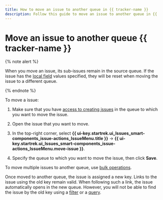 ```yaml
---
title: How to move an issue to another queue in {{ tracker-name }}
description: Follow this guide to move an issue to another queue in {{ tracker-name }}.
---
```


# Move an issue to another queue {{ tracker-name }}

{% note alert %}

When you move an issue, its sub-issues remain in the source queue. If the issue has the [local field](../local-fields.md) values specified, they will be reset when moving the issue to a different queue.

{% endnote %}

To move a issue:

1. Make sure that you have [access to creating issues](../manager/queue-access.md) in the queue to which you want to move the issue.

1. Open the issue that you want to move.

1. In the top-right corner, select **{{ ui-key.startrek.ui_Issues_smart-components_issue-actions_IssueMenu.title }}** → **{{ ui-key.startrek.ui_Issues_smart-components_issue-actions_IssueMenu.move-issue }}**.

1. Specify the queue to which you want to move the issue, then click **Save**.

To move multiple issues to another queue, use [bulk operations](../manager/bulk-change.md#change-queue).

Once moved to another queue, the issue is assigned a new key. Links to the issue using the old key remain valid. When following such a link, the issue automatically opens in the new queue. However, you will not be able to find the issue by the old key using a [filter](../manager/quick-filters.md) or a [query](../user/query-filter.md#query-format.md).

